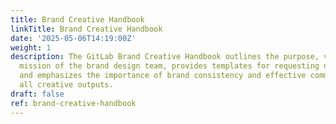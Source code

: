 ```yaml
---
title: Brand Creative Handbook
linkTitle: Brand Creative Handbook
date: '2025-05-06T14:19:00Z'
weight: 1
description: The GitLab Brand Creative Handbook outlines the purpose, vision, and
  mission of the brand design team, provides templates for requesting design support,
  and emphasizes the importance of brand consistency and effective communication in
  all creative outputs.
draft: false
ref: brand-creative-handbook
---
```


